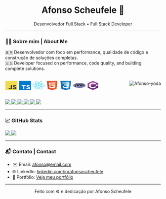 <h1 align="center">Afonso Scheufele 🚀</h1>
<p align="center">Desenvolvedor Full Stack • Full Stack Developer</p>

---

### 👨‍💻 Sobre mim | About Me

🇧🇷 Desenvolvedor com foco em performance, qualidade de código e construção de soluções completas.  
🇺🇸 Developer focused on performance, code quality, and building complete solutions.

<div style="display: inline_block"><br>
  <img align="center" alt="Afonso-Js" height="30" width="40" src="https://raw.githubusercontent.com/devicons/devicon/master/icons/javascript/javascript-original.svg">
  <img align="center" alt="Afonso-Ts" height="30" width="40" src="https://raw.githubusercontent.com/devicons/devicon/master/icons/typescript/typescript-plain.svg">
  <img align="center" alt="Afonso-React" height="30" width="40" src="https://raw.githubusercontent.com/devicons/devicon/master/icons/react/react-original.svg">
  <img align="center" alt="Afonso-HTML" height="30" width="40" src="https://raw.githubusercontent.com/devicons/devicon/master/icons/html5/html5-original.svg">
  <img align="center" alt="Afonso-CSS" height="30" width="40" src="https://raw.githubusercontent.com/devicons/devicon/master/icons/css3/css3-original.svg">
  <img align="center" alt="Afonso-PHP" height="30" width="40" src="https://raw.githubusercontent.com/devicons/devicon/master/icons/php/php-original.svg">
  <img align="center" alt="Afonso-Csharp" height="30" width="40" src="https://raw.githubusercontent.com/devicons/devicon/master/icons/csharp/csharp-original.svg">
  <img align="right" alt="Afonso-yoda" src="https://cdn.discordapp.com/attachments/795358914197397249/825430598561688872/hi.gif">
</div>

##

<div>
  <a href="https://www.youtube.com/@afonsoscheufele" target="_blank">
    <img src="https://img.shields.io/badge/YouTube-FF0000?style=for-the-badge&logo=youtube&logoColor=white">
  </a>
  <a href="https://instagram.com/afonsoscheufele" target="_blank">
    <img src="https://img.shields.io/badge/-Instagram-%23E4405F?style=for-the-badge&logo=instagram&logoColor=white">
  </a>
  <a href="https://www.twitch.tv/afonsoscheufele" target="_blank">
    <img src="https://img.shields.io/badge/Twitch-9146FF?style=for-the-badge&logo=twitch&logoColor=white">
  </a>
  <a href="https://discord.com/users/seuid" target="_blank">
    <img src="https://img.shields.io/badge/Discord-7289DA?style=for-the-badge&logo=discord&logoColor=white">
  </a>
  <a href="mailto:afonso@email.com" target="_blank">
    <img src="https://img.shields.io/badge/-Gmail-%23333?style=for-the-badge&logo=gmail&logoColor=white">
  </a>
  <a href="https://www.linkedin.com/in/afonsoscheufele" target="_blank">
    <img src="https://img.shields.io/badge/-LinkedIn-%230077B5?style=for-the-badge&logo=linkedin&logoColor=white">
  </a>
</div>

---

### 📈 GitHub Stats

<div>
  <a href="#">
    <img height="180em" src="https://github-readme-stats.vercel.app/api?username=afonsoscheufele&show_icons=true&theme=dark&include_all_commits=true&count_private=true"/>
    <img height="180em" src="https://github-readme-stats.vercel.app/api/top-langs/?username=afonsoscheufele&layout=compact&langs_count=16&theme=dark"/>
  </a>
</div>

---

### 📬 Contato | Contact

- ✉️ Email: afonso@email.com  
- 🌐 LinkedIn: [linkedin.com/in/afonsoscheufele](https://www.linkedin.com/in/afonsoscheufele)  
- 💼 Portfólio: [Veja meu portfólio](https://seu-link.vercel.app)

---

<p align="center">
  Feito com ⚙️ e dedicação por Afonso Scheufele
</p>
